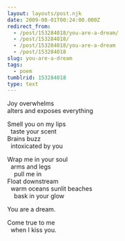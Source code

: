 ```yaml
---
layout: layouts/post.njk
date: 2009-08-01T00:24:00.000Z
redirect_from:
  - /post/153284018/you-are-a-dream/
  - /post/153284018/
  - /post/153284018/you-are-a-dream
  - /post/153284018
slug: you-are-a-dream
tags:
  - poem
tumblrid: 153284018
type: text
---
```

<p>Joy overwhelms<br/>
alters and exposes everything</p>

<p>Smell you on my lips<br/>
  taste your scent<br/>
Brains buzz<br/>
  intoxicated by you</p>

<p>Wrap me in your soul<br/>
  arms and legs<br/>
    pull me in<br/>
Float downstream<br/>
  warm oceans sunlit beaches<br/>
    bask in your glow</p>

<p>You are a dream.</p>

<p>Come true to me<br/>
  when I kiss you.</p>
